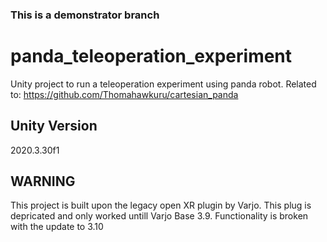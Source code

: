 ### This is a demonstrator branch

# panda_teleoperation_experiment
Unity project to run a teleoperation experiment using panda robot. 
Related to: https://github.com/Thomahawkuru/cartesian_panda

## Unity Version
2020.3.30f1

## WARNING
This project is built upon the legacy open XR plugin by Varjo. This plug is depricated and only worked untill Varjo Base 3.9. Functionality is broken with the update to 3.10
